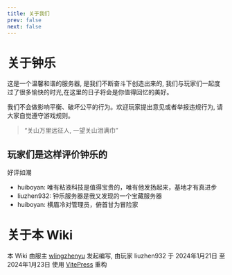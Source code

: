 ```yaml
---
title: 关于我们
prev: false
next: false
---
```


# 关于钟乐

这是一个温馨和谐的服务器, 是我们不断奋斗下创造出来的, 我们与玩家们一起度过了很多愉快的时光,在这里的日子将会是你值得回忆的美好。

我们不会做影响平衡、破坏公平的行为。欢迎玩家提出意见或者举报违规行为, 请大家自觉遵守游戏规则。

> “关山万里远征人, 一望关山泪满巾”

## 玩家们是这样评价钟乐的

好评如潮

- huiboyan: 唯有粘液科技是值得宝贵的，唯有他发扬起来，基地才有真进步
- liuzhen932: 钟乐服务器是我又发现的一个宝藏服务器
- huiboyan: 横眉冷对管理员，俯首甘为冒险家

# 关于本 Wiki

本 Wiki 由服主 [wlingzhenyu](https://github.com/wling-art) 发起编写, 由玩家 liuzhen932 于 2024年1月21日 至 2024年1月23日 使用 [VitePress](https://vitepress.dev) 重构